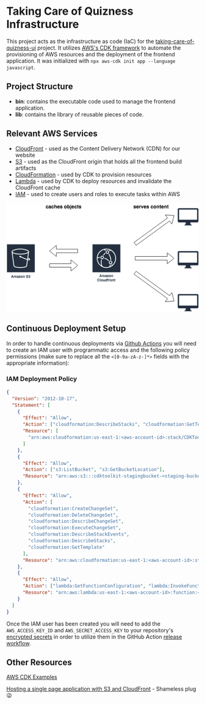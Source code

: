 # Taking Care of Quizness Infrastructure

This project acts as the infrastructure as code (IaC) for the [taking-care-of-quizness-ui](../README.md) project. It utilizes [AWS's CDK framework](https://docs.aws.amazon.com/cdk/latest/guide/work-with.html) to automate the provisioning of AWS resources and the deployment of the frontend application. It was initialized with `npx aws-cdk init app --language javascript`.

## Project Structure

- **bin**: contains the executable code used to manage the frontend application.
- **lib**: contains the library of reusable pieces of code.

## Relevant AWS Services

- [CloudFront](https://aws.amazon.com/cloudfront/) - used as the Content Delivery Network (CDN) for our website
- [S3](https://aws.amazon.com/s3/) - used as the CloudFront origin that holds all the frontend build artifacts
- [CloudFormation](https://aws.amazon.com/cloudformation/) - used by CDK to provision resources
- [Lambda](https://aws.amazon.com/lambda/) - used by CDK to deploy resources and invalidate the CloudFront cache
- [IAM](https://aws.amazon.com/iam/) - used to create users and roles to execute tasks within AWS

![static website architecture](./assets/static_website.png)

## Continuous Deployment Setup

In order to handle continuous deployments via [Github Actions](https://github.com/features/actions) you will need to create an IAM user with programmatic access and the following policy permissions (make sure to replace all the `<[0-9a-zA-z-]*>` fields with the appropriate information):

### IAM Deployment Policy

```json
{
  "Version": "2012-10-17",
  "Statement": [
    {
      "Effect": "Allow",
      "Action": ["cloudformation:DescribeStacks", "cloudformation:GetTemplate"],
      "Resource": [
        "arn:aws:cloudformation:us-east-1:<aws-account-id>:stack/CDKToolkit*"
      ]
    },
    {
      "Effect": "Allow",
      "Action": ["s3:ListBucket", "s3:GetBucketLocation"],
      "Resource": "arn:aws:s3:::cdktoolkit-stagingbucket-<staging-bucket-id>"
    },
    {
      "Effect": "Allow",
      "Action": [
        "cloudformation:CreateChangeSet",
        "cloudformation:DeleteChangeSet",
        "cloudformation:DescribeChangeSet",
        "cloudformation:ExecuteChangeSet",
        "cloudformation:DescribeStackEvents",
        "cloudformation:DescribeStacks",
        "cloudformation:GetTemplate"
      ],
      "Resource": "arn:aws:cloudformation:us-east-1:<aws-account-id>:stack/taking-care-of-quizness-ui/*"
    },
    {
      "Effect": "Allow",
      "Action": ["lambda:GetFunctionConfiguration", "lambda:InvokeFunction"],
      "Resource": "arn:aws:lambda:us-east-1:<aws-account-id>:function:<lambda-function-name>"
    }
  ]
}
```

Once the IAM user has been created you will need to add the `AWS_ACCESS_KEY_ID` and `AWS_SECRET_ACCESS_KEY` to your repository's [encrypted secrets](https://docs.github.com/en/actions/reference/encrypted-secrets#creating-encrypted-secrets-for-a-repository) in order to utilize them in the GitHub Action [release workflow](/.github/workflows/release.yml).

## Other Resources

[AWS CDK Examples](https://github.com/aws-samples/aws-cdk-examples/tree/master/typescript)

[Hosting a single page application with S3 and CloudFront](https://medium.com/@curtishughes017/hosting-a-single-page-application-with-s3-and-cloudfront-79e5f7c03738) - Shameless plug :stuck_out_tongue_winking_eye:
